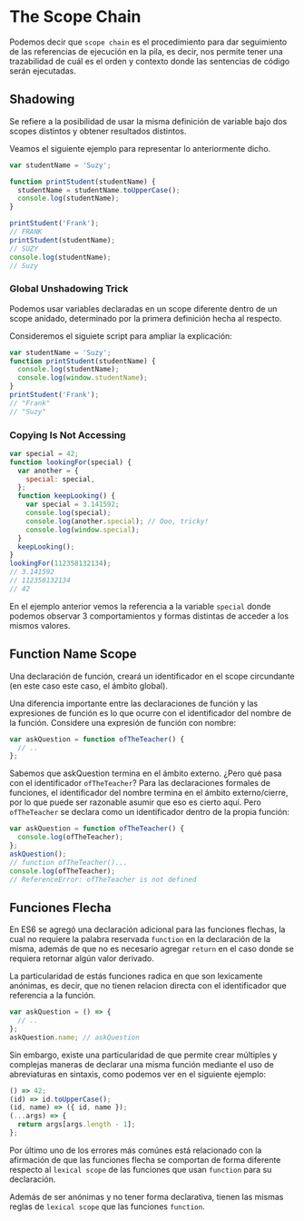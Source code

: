 # The Scope Chain

Podemos decir que `scope chain` es el procedimiento para dar seguimiento de las referencias de ejecución en la pila, es decir, nos permite tener una trazabilidad de cuál es el orden y contexto donde las sentencias de código serán ejecutadas.

## Shadowing

Se refiere a la posibilidad de usar la misma definición de variable bajo dos scopes distintos y obtener resultados distintos.

Veamos el siguiente ejemplo para representar lo anteriormente dicho.

```javascript
var studentName = 'Suzy';

function printStudent(studentName) {
  studentName = studentName.toUpperCase();
  console.log(studentName);
}

printStudent('Frank');
// FRANK
printStudent(studentName);
// SUZY
console.log(studentName);
// Suzy
```

### Global Unshadowing Trick

Podemos usar variables declaradas en un scope diferente dentro de un scope anidado, determinado por la primera definición hecha al respecto.

Consideremos el siguiete script para ampliar la explicación:

```javascript
var studentName = 'Suzy';
function printStudent(studentName) {
  console.log(studentName);
  console.log(window.studentName);
}
printStudent('Frank');
// "Frank"
// "Suzy"
```

### Copying Is Not Accessing

```javascript
var special = 42;
function lookingFor(special) {
  var another = {
    special: special,
  };
  function keepLooking() {
    var special = 3.141592;
    console.log(special);
    console.log(another.special); // Ooo, tricky!
    console.log(window.special);
  }
  keepLooking();
}
lookingFor(112358132134);
// 3.141592
// 112358132134
// 42
```

En el ejemplo anterior vemos la referencia a la variable `special` donde podemos observar 3 comportamientos y formas distintas de acceder a los mismos valores.

## Function Name Scope

Una declaración de función, creará un identificador en el scope circundante (en este caso este caso, el ámbito global).

Una diferencia importante entre las declaraciones de función y las expresiones de función es lo que ocurre con el identificador del nombre de la función. Considere una expresión de función con nombre:

```javascript
var askQuestion = function ofTheTeacher() {
  // ..
};
```

Sabemos que askQuestion termina en el ámbito externo. ¿Pero qué pasa con el identificador `ofTheTeacher`? Para las declaraciones formales de funciones, el identificador del nombre termina en el ámbito externo/cierre, por lo que puede ser razonable asumir que eso es cierto aquí. Pero `ofTheTeacher` se declara como un identificador dentro de la propia función:

```javascript
var askQuestion = function ofTheTeacher() {
  console.log(ofTheTeacher);
};
askQuestion();
// function ofTheTeacher()...
console.log(ofTheTeacher);
// ReferenceError: ofTheTeacher is not defined
```

## Funciones Flecha

En ES6 se agregó una declaración adicional para las funciones flechas, la cual no requiere la palabra reservada `function` en la declaración de la misma, además de que no es necesario agregar `return` en el caso donde se requiera retornar algún valor derivado.

La particularidad de estás funciones radica en que son lexicamente anónimas, es decir, que no tienen relacion directa con el identificador que referencia a la función.

```javascript
var askQuestion = () => {
  // ..
};
askQuestion.name; // askQuestion
```

Sin embargo, existe una particularidad de que permite crear múltiples y complejas maneras de declarar una misma función mediante el uso de abreviaturas en sintaxis, como podemos ver en el siguiente ejemplo:

```javascript
() => 42;
(id) => id.toUpperCase();
(id, name) => ({ id, name });
(...args) => {
  return args[args.length - 1];
};
```

Por último uno de los errores más comúnes está relacionado con la afirmación de que las funciones flecha se comportan de forma diferente respecto al `lexical scope` de las funciones que usan `function` para su declaración.

Además de ser anónimas y no tener forma declarativa, tienen las mismas reglas de `lexical scope` que las funciones `function`.
